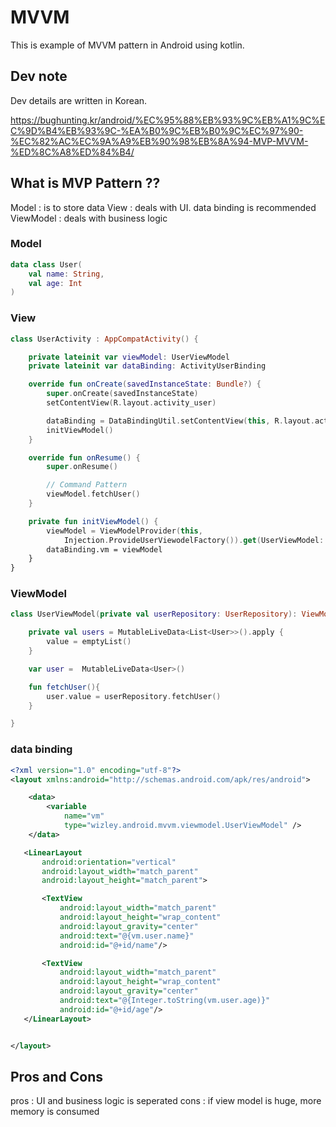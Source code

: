 # MVVM

This is example of MVVM pattern in Android using kotlin.

## Dev note

Dev details are written in Korean. 

https://bughunting.kr/android/%EC%95%88%EB%93%9C%EB%A1%9C%EC%9D%B4%EB%93%9C-%EA%B0%9C%EB%B0%9C%EC%97%90-%EC%82%AC%EC%9A%A9%EB%90%98%EB%8A%94-MVP-MVVM-%ED%8C%A8%ED%84%B4/

## What is MVP Pattern ??

Model : is to store data
View : deals with UI. data binding is recommended
ViewModel : deals with business logic

### Model

```kotlin
data class User(
    val name: String,
    val age: Int
)
```

### View

```kotlin
class UserActivity : AppCompatActivity() {

    private lateinit var viewModel: UserViewModel
    private lateinit var dataBinding: ActivityUserBinding

    override fun onCreate(savedInstanceState: Bundle?) {
        super.onCreate(savedInstanceState)
        setContentView(R.layout.activity_user)

        dataBinding = DataBindingUtil.setContentView(this, R.layout.activity_user)
        initViewModel()
    }

    override fun onResume() {
        super.onResume()

        // Command Pattern
        viewModel.fetchUser()
    }

    private fun initViewModel() {
        viewModel = ViewModelProvider(this,
            Injection.ProvideUserViewodelFactory()).get(UserViewModel::class.java)
        dataBinding.vm = viewModel
    }
}
```

### ViewModel

```kotlin
class UserViewModel(private val userRepository: UserRepository): ViewModel(){

    private val users = MutableLiveData<List<User>>().apply {
        value = emptyList()
    }

    var user =  MutableLiveData<User>()

    fun fetchUser(){
        user.value = userRepository.fetchUser()
    }

}
```

### data binding

```xml
<?xml version="1.0" encoding="utf-8"?>
<layout xmlns:android="http://schemas.android.com/apk/res/android">

    <data>
        <variable
            name="vm"
            type="wizley.android.mvvm.viewmodel.UserViewModel" />
    </data>

   <LinearLayout
       android:orientation="vertical"
       android:layout_width="match_parent"
       android:layout_height="match_parent">

       <TextView
           android:layout_width="match_parent"
           android:layout_height="wrap_content"
           android:layout_gravity="center"
           android:text="@{vm.user.name}"
           android:id="@+id/name"/>

       <TextView
           android:layout_width="match_parent"
           android:layout_height="wrap_content"
           android:layout_gravity="center"
           android:text="@{Integer.toString(vm.user.age)}"
           android:id="@+id/age"/>
   </LinearLayout>


</layout>

```

## Pros and Cons

pros : UI and business logic is seperated
cons : if view model is huge, more memory is consumed


